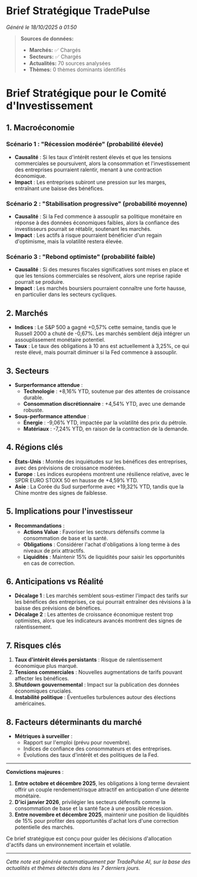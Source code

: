# Brief Stratégique TradePulse

*Généré le 18/10/2025 à 01:50*

> **Sources de données:**
> - **Marchés:** ✅ Chargés
> - **Secteurs:** ✅ Chargés
> - **Actualités:** 70 sources analysées
> - **Thèmes:** 0 thèmes dominants identifiés

# Brief Stratégique pour le Comité d'Investissement

## 1. Macroéconomie

### Scénario 1 : "Récession modérée" (probabilité élevée)
- **Causalité** : Si les taux d'intérêt restent élevés et que les tensions commerciales se poursuivent, alors la consommation et l'investissement des entreprises pourraient ralentir, menant à une contraction économique.
- **Impact** : Les entreprises subiront une pression sur les marges, entraînant une baisse des bénéfices.

### Scénario 2 : "Stabilisation progressive" (probabilité moyenne)
- **Causalité** : Si la Fed commence à assouplir sa politique monétaire en réponse à des données économiques faibles, alors la confiance des investisseurs pourrait se rétablir, soutenant les marchés.
- **Impact** : Les actifs à risque pourraient bénéficier d'un regain d'optimisme, mais la volatilité restera élevée.

### Scénario 3 : "Rebond optimiste" (probabilité faible)
- **Causalité** : Si des mesures fiscales significatives sont mises en place et que les tensions commerciales se résolvent, alors une reprise rapide pourrait se produire.
- **Impact** : Les marchés boursiers pourraient connaître une forte hausse, en particulier dans les secteurs cycliques.

## 2. Marchés
- **Indices** : Le S&P 500 a gagné +0,57% cette semaine, tandis que le Russell 2000 a chuté de -0,67%. Les marchés semblent déjà intégrer un assouplissement monétaire potentiel.
- **Taux** : Le taux des obligations à 10 ans est actuellement à 3,25%, ce qui reste élevé, mais pourrait diminuer si la Fed commence à assouplir.

## 3. Secteurs
- **Surperformance attendue** : 
  - **Technologie** : +8,16% YTD, soutenue par des attentes de croissance durable.
  - **Consommation discrétionnaire** : +4,54% YTD, avec une demande robuste.
- **Sous-performance attendue** : 
  - **Énergie** : -9,06% YTD, impactée par la volatilité des prix du pétrole.
  - **Matériaux** : -7,24% YTD, en raison de la contraction de la demande.

## 4. Régions clés
- **États-Unis** : Montée des inquiétudes sur les bénéfices des entreprises, avec des prévisions de croissance modérées.
- **Europe** : Les indices européens montrent une résilience relative, avec le SPDR EURO STOXX 50 en hausse de +4,59% YTD.
- **Asie** : La Corée du Sud surperforme avec +19,32% YTD, tandis que la Chine montre des signes de faiblesse.

## 5. Implications pour l'investisseur
- **Recommandations** :
  - **Actions Value** : Favoriser les secteurs défensifs comme la consommation de base et la santé.
  - **Obligations** : Considérer l'achat d'obligations à long terme à des niveaux de prix attractifs.
  - **Liquidités** : Maintenir 15% de liquidités pour saisir les opportunités en cas de correction.

## 6. Anticipations vs Réalité
- **Décalage 1** : Les marchés semblent sous-estimer l'impact des tarifs sur les bénéfices des entreprises, ce qui pourrait entraîner des révisions à la baisse des prévisions de bénéfices.
- **Décalage 2** : Les attentes de croissance économique restent trop optimistes, alors que les indicateurs avancés montrent des signes de ralentissement.

## 7. Risques clés
1. **Taux d'intérêt élevés persistants** : Risque de ralentissement économique plus marqué.
2. **Tensions commerciales** : Nouvelles augmentations de tarifs pouvant affecter les bénéfices.
3. **Shutdown gouvernemental** : Impact sur la publication des données économiques cruciales.
4. **Instabilité politique** : Éventuelles turbulences autour des élections américaines.

## 8. Facteurs déterminants du marché
- **Métriques à surveiller** : 
  - Rapport sur l'emploi (prévu pour novembre).
  - Indices de confiance des consommateurs et des entreprises.
  - Évolutions des taux d'intérêt et des politiques de la Fed.

---

**Convictions majeures** :
1. **Entre octobre et décembre 2025**, les obligations à long terme devraient offrir un couple rendement/risque attractif en anticipation d'une détente monétaire.
2. **D'ici janvier 2026**, privilégier les secteurs défensifs comme la consommation de base et la santé face à une possible récession.
3. **Entre novembre et décembre 2025**, maintenir une position de liquidités de 15% pour profiter des opportunités d'achat lors d'une correction potentielle des marchés. 

Ce brief stratégique est conçu pour guider les décisions d'allocation d'actifs dans un environnement incertain et volatile.

---

*Cette note est générée automatiquement par TradePulse AI, sur la base des actualités et thèmes détectés dans les 7 derniers jours.*
